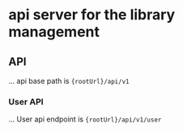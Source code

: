 # api server for the library management

## API

... api base path is `{rootUrl}/api/v1`

### User API

... User api endpoint is `{rootUrl}/api/v1/user`
